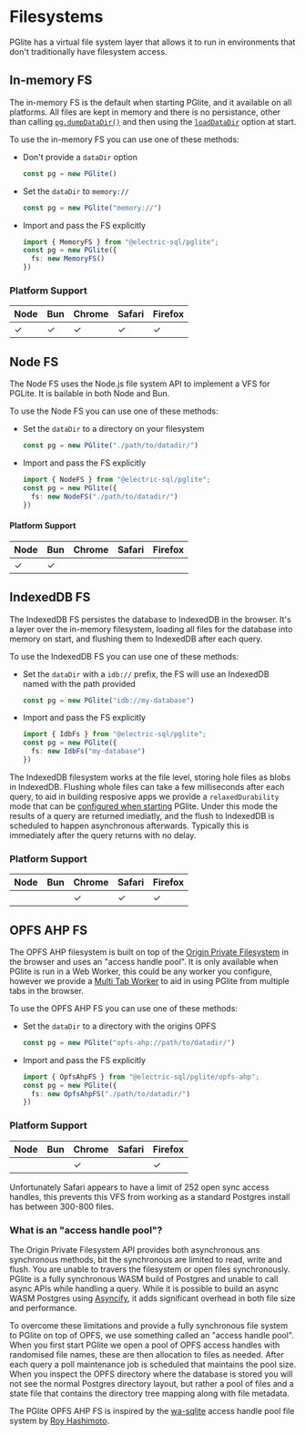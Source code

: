 # Filesystems

PGlite has a virtual file system layer that allows it to run in environments that don't traditionally have filesystem access.

## In-memory FS

The in-memory FS is the default when starting PGlite, and it available on all platforms. All files are kept in memory and there is no persistance, other than calling [`pg.dumpDataDir()`](./api.md#dumpdatadir) and then using the [`loadDataDir`](./api.md#options) option at start.

To use the in-memory FS you can use one of these methods:

- Don't provide a `dataDir` option
  ```ts
  const pg = new PGlite()
  ```
- Set the `dataDir` to `memory://`
  ```ts
  const pg = new PGlite("memory://")
  ```
- Import and pass the FS explicitly
  ```ts
  import { MemoryFS } from "@electric-sql/pglite";
  const pg = new PGlite({
    fs: new MemoryFS()
  })
  ```

### Platform Support

| Node | Bun | Chrome | Safari | Firefox |
|------|-----|--------|--------|---------|
| ✓    | ✓   | ✓      | ✓      | ✓       |

## Node FS

The Node FS uses the Node.js file system API to implement a VFS for PGLite. It is bailable in both Node and Bun.

To use the Node FS you can use one of these methods:

- Set the `dataDir` to a directory on your filesystem
  ```ts
  const pg = new PGlite("./path/to/datadir/")
  ```
- Import and pass the FS explicitly
  ```ts
  import { NodeFS } from "@electric-sql/pglite";
  const pg = new PGlite({
    fs: new NodeFS("./path/to/datadir/")
  })
  ```

#### Platform Support

| Node | Bun | Chrome | Safari | Firefox |
|------|-----|--------|--------|---------|
| ✓    | ✓   |        |        |         |

## IndexedDB FS

The IndexedDB FS persistes the database to IndexedDB in the browser. It's a layer over the in-memory filesystem, loading all files for the database into memory on start, and flushing them to IndexedDB after each query.

To use the IndexedDB FS you can use one of these methods:

- Set the `dataDir` with a `idb://` prefix, the FS will use an IndexedDB named with the path provided
  ```ts
  const pg = new PGlite("idb://my-database")
  ```
- Import and pass the FS explicitly
  ```ts
  import { IdbFs } from "@electric-sql/pglite";
  const pg = new PGlite({
    fs: new IdbFs("my-database")
  })
  ```

The IndexedDB filesystem works at the file level, storing hole files as blobs in IndexedDB. Flushing whole files can take a few milliseconds after each query, to aid in building resposive apps we provide a `relaxedDurability` mode that can be [configured when starting](./api.md#options) PGlite. Under this mode the results of a query are returned imediatly, and the flush to IndexedDB is scheduled to happen asynchronous afterwards. Typically this is immediately after the query returns with no delay.

### Platform Support

| Node | Bun | Chrome | Safari | Firefox |
|------|-----|--------|--------|---------|
|      |     | ✓      | ✓      | ✓       |

## OPFS AHP FS

The OPFS AHP filesystem is built on top of the [Origin Private Filesystem](https://developer.mozilla.org/en-US/docs/Web/API/File_System_API/Origin_private_file_system) in the browser and uses an "access handle pool". It is only available when PGlite is run in a Web Worker, this could be any worker you configure, however we provide a [Multi Tab Worker](./multi-tab-worker.md) to aid in using PGlite from multiple tabs in the browser.

To use the OPFS AHP FS you can use one of these methods:

- Set the `dataDir` to a directory with the origins OPFS
  ```ts
  const pg = new PGlite("opfs-ahp://path/to/datadir/")
  ```
- Import and pass the FS explicitly
  ```ts
  import { OpfsAhpFS } from "@electric-sql/pglite/opfs-ahp";
  const pg = new PGlite({
    fs: new OpfsAhpFS("./path/to/datadir/")
  })
  ```

### Platform Support

| Node | Bun | Chrome | Safari | Firefox |
|------|-----|--------|--------|---------|
|      |     | ✓      |        | ✓       |

Unfortunately Safari appears to have a limit of 252 open sync access handles, this prevents this VFS from working as a standard Postgres install has between 300-800 files.

### What is an "access handle pool"?

The Origin Private Filesystem API provides both asynchronous ans synchronous methods, bit the synchronous are limited to read, write and flush. You are unable to travers the filesystem or open files synchronously. PGlite is a fully synchronous WASM build of Postgres and unable to call async APIs while handling a query. While it is possible to build an async WASM Postgres using [Asyncify](https://emscripten.org/docs/porting/asyncify.html), it adds significant overhead in both file size and performance.

To overcome these limitations and provide a fully synchronous file system to PGlite on top of OPFS, we use something called an "access handle pool". When you first start PGlite we open a pool of OPFS access handles with randomised file names, these are then allocation to files as needed. After each query a poll maintenance job is scheduled that maintains the pool size. When you inspect the OPFS directory where the database is stored you will not see the normal Postgres directory layout, but rather a pool of files and a state file that contains the directory tree mapping along with file metadata.

The PGlite OPFS AHP FS is inspired by the [wa-sqlite](https://github.com/rhashimoto/wa-sqlite) access handle pool file system by [Roy Hashimoto](https://github.com/rhashimoto).
